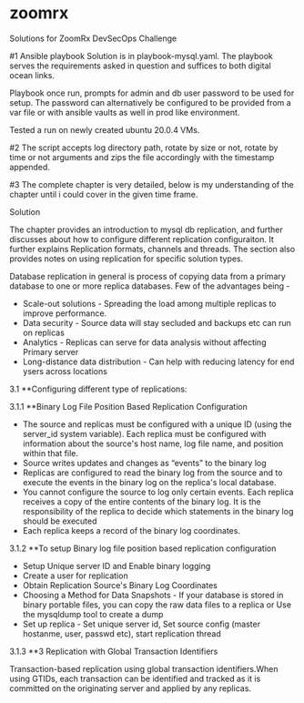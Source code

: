# zoomrx
Solutions for ZoomRx DevSecOps Challenge

#1 Ansible playbook
Solution is in playbook-mysql.yaml.
The playbook serves the requirements asked in question and suffices to both digital ocean links.

Playbook once run, prompts for admin and db user password to be used for setup.
The password can alternatively be configured to be provided from a var file or with ansible vaults as well in prod like environment.

Tested a run on newly created ubuntu 20.0.4 VMs.

#2
The script accepts log directory path, rotate by size or not, rotate by time or not arguments and zips the file accordingly with the timestamp appended.


#3
The complete chapter is very detailed, below is my understanding of the chapter until i could cover in the given time frame.

Solution

The chapter provides an introduction to mysql db replication, and further discusses about how to configure different replication configuraiton.
It further explains Replication formats, channels and threads. The section also provides notes on using replication for specific solution types.

Database replication in general is process of copying data from a primary database to one or more replica databases.
Few  of the advantages being -
* Scale-out solutions - Spreading the load among multiple replicas to improve performance. 
* Data security - Source data will stay secluded and backups etc can run on replicas
* Analytics - Replicas can serve for data analysis without affecting Primary server
* Long-distance data distribution - Can help with reducing latency for end ysers across locations



3.1 **Configuring different type of replications:

3.1.1 **Binary Log File Position Based Replication Configuration
 - The source and replicas must be configured with a unique ID (using the server_id system variable). Each replica must be configured with information about the source's host name, log file name, and position within that file.
 - Source writes updates and changes as “events” to the binary log 
 - Replicas are configured to read the binary log from the source and to execute the events in the binary log on the replica's local database.
 - You cannot configure the source to log only certain events. Each replica receives a copy of the entire contents of the binary log. It is the responsibility of the replica to decide which statements in the binary log should be executed
 - Each replica keeps a record of the binary log coordinates.

3.1.2 **To setup Binary log file position based replication configuration
  - Setup Unique server ID and Enable binary logging
  - Create a user for replication
  - Obtain Replication Source's Binary Log Coordinates
  - Choosing a Method for Data Snapshots - If your database is stored in binary portable files, you can copy the raw data files to a replica or Use the mysqldump tool to create a dump 
  - Set up replica - Set unique server id, Set source config (master hostanme, user, passwd etc), start replication thread


3.1.3 **3 Replication with Global Transaction Identifiers

Transaction-based replication using global transaction identifiers.When using GTIDs, each transaction can be identified and tracked as it is committed on the originating server and applied by any replicas.
